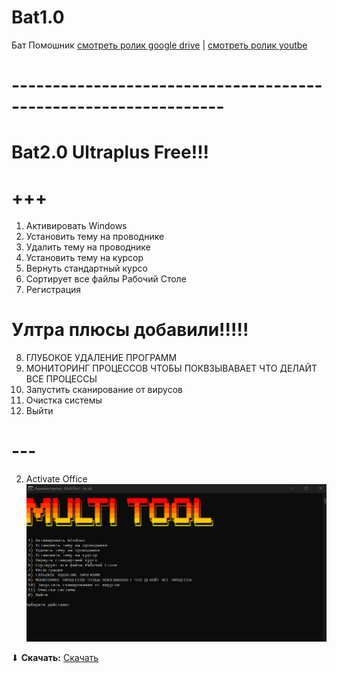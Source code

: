 # Bat1.0
Бат Помошник
[смотреть ролик google drive](https://drive.google.com/file/d/1qCZpyTAl8yCPSOiU1W1Urq8sH7UOD64R/view?usp=sharing)
|
[смотреть ролик youtbe](https://www.youtube.com/watch?v=weMVnUMAASw)
# ----------------------------------------------------------------
# Bat2.0 Ultraplus Free!!!
# +++
 1) Активировать Windows
 2) Установить тему на проводнике
 3) Удалить тему на проводнике
 4) Установить тему на курсор
 5) Вернуть стандартный курсо
 6) Сортирует все файлы Рабочий Столе
 7) Регистрация
# Ултра плюсы добавили!!!!!  
 8) ГЛУБОКОЕ УДАЛЕНИЕ ПРОГРАММ
 10) МОНИТОРИНГ ПРОЦЕССОВ ЧТОБЫ ПОКВЗЫВАВАЕТ ЧТО ДЕЛАЙТ ВСЕ ПРОЦЕССЫ
 11) Запустить сканирование от вирусов
 12) Очистка системы
 0) Выйти
# ---
  2) Activate Office
![My Picture](./bat2.0.png)  

⬇ **Скачать:** [Скачать](https://github.com/alikushbaev/bothelp/raw/refs/heads/main/bat2.0ultraplus.exe)
